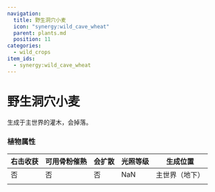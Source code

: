 ```yaml
---
navigation:
  title: 野生洞穴小麦
  icon: "synergy:wild_cave_wheat"
  parent: plants.md
  position: 11
categories:
  - wild_crops
item_ids:
  - synergy:wild_cave_wheat
---
```


# 野生洞穴小麦

生成于主世界的灌木，会掉落<ItemLink id="synergy:cave_wheat_seed"/>。

<BlockImage id="synergy:wild_cave_wheat" scale="4.0"/>

### 植物属性

| 右击收获                          | 可用骨粉催熟                      | 会扩散                            | 光照等级                           | 生成位置       |
| --------------------------------- | --------------------------------- | --------------------------------- | ---------------------------------- | -------------- |
| <Color color="#ff0000">否</Color> | <Color color="#ff0000">否</Color> | <Color color="#ff0000">否</Color> | <Color color="#ffff00">NaN</Color> | 主世界（地下） |
|                                   |                                   |                                   |                                    |                |
